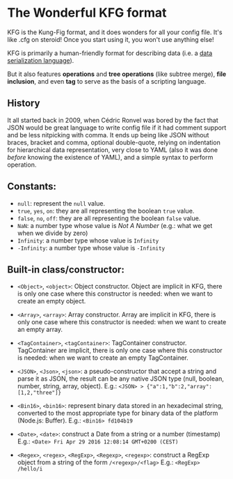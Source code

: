 
# The Wonderful KFG format

KFG is the Kung-Fig format, and it does wonders for all your config file. It's like .cfg on steroid!
Once you start using it, you won't use anything else!

KFG is primarily a human-friendly format for describing data
(i.e. a [data serialization language](https://en.wikipedia.org/wiki/Serialization)).

But it also features **operations** and **tree operations** (like subtree merge), **file inclusion**, and even **tag** to serve
as the basis of a scripting language.



## History

It all started back in 2009, when Cédric Ronvel was bored by the fact that JSON would be great language to write config file
if it had comment support and be less nitpicking with comma. It ends up being like JSON without braces, bracket and comma, 
optional double-quote, relying on indentation for hierarchical data representation, very close to YAML (also it was done
*before* knowing the existence of YAML), and a simple syntax to perform operation.



## Constants:

* `null`: represent the `null` value.
* `true`, `yes`, `on`: they are all representing the boolean `true` value.
* `false`, `no`, `off`: they are all representing the boolean `false` value.
* `NaN`: a number type whose value is *Not A Number* (e.g.: what we get when we divide by zero)
* `Infinity`: a number type whose value is `Infinity`
* `-Infinity`: a number type whose value is `-Infinity`



## Built-in class/constructor:

* `<Object>`, `<object>`: Object constructor. Object are implicit in KFG, there is only one case where this constructor is needed:
  when we want to create an empty object.

* `<Array>`, `<array>`: Array constructor. Array are implicit in KFG, there is only one case where this constructor is needed:
  when we want to create an empty array.

* `<TagContainer>`, `<tagContainer>`: TagContainer constructor. TagContainer are implicit, there is only one case where this
  constructor is needed: when we want to create an empty TagContainer.

* `<JSON>`, `<Json>`, `<json>`: a pseudo-constructor that accept a string and parse it as JSON, the result can be
  any native JSON type (null, boolean, number, string, array, object).
  E.g.: `<JSON> > {"a":1,"b":2,"array":[1,2,"three"]}`

* `<Bin16>`, `<bin16>`: represent binary data stored in an hexadecimal string, converted to the most appropriate
  type for binary data of the platform (Node.js: Buffer).
  E.g.: `<Bin16> fd104b19`

* `<Date>`, `<date>`: construct a Date from a string or a number (timestamp)
  E.g.: `<Date> Fri Apr 29 2016 12:08:14 GMT+0200 (CEST)`

* `<Regex>`, `<regex>`, `<RegExp>`, `<Regexp>`, `<regexp>`: construct a RegExp object from a string of the form `/<regexp>/<flag>`
  E.g.: `<RegExp> /hello/i`

